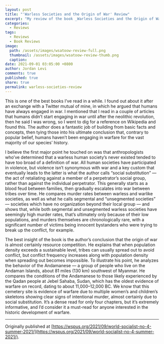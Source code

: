 ```yaml
---
layout: post
title: "'Warless Societies and the Origin of War' Review"
excerpt: "My review of the book _Warless Societies and the Origin of War_ by Raymond C. Kelly."
categories:
  - Reviews
tags:
  - Reviews
  - Book Reviews
image: 
  path: /assets/images/wsatoow-review-full.png
  thumbnail: /assets/images/wsatoow-review-thumb.png
  caption:
date: 2021-09-01 03:05:00 +0800
author: Jordan Levi
comments: true
published: true
share: true
permalink: warless-societies-review
---
```

This is one of the best books I’ve read in a while. I found out about it after an exchange with a Twitter mutual of mine, in which he argued that humans have always engaged in war. I mentioned that I read in a couple of articles that humans didn’t start engaging in war until after the neolithic revolution, then he said I was wrong, so I went to dig for a reference on Wikipedia and found this. The author does a fantastic job of building from basic facts and concepts, then tying those into his ultimate conclusion that, contrary to popular belief, humans haven’t been engaging in warfare for the vast majority of our species’ history.

I believe the first major point he touched on was that anthropologists who’ve determined that a warless human society’s never existed tended to have too broad of a definition of war. All human societies have participated in violence, but violence isn’t synonymous with war and a key custom that eventually leads to the latter is what the author calls “social substitution” — the act of retaliating against a member of a perpetrator’s social group, rather than against the individual perpetrator. This generally starts as a blood feud between families, then gradually escalates into war between tribes over time. He compares murder rates between warless and warlike societies, as well as what he calls segmental and “unsegmented societies” — societies which have no organization beyond their local group — and shows that, while both segmental and unsegmented warless societies have seemingly high murder rates, that’s ultimately only because of their low populations, and murders themselves are chronologically rare, with a significant number of victims being innocent bystanders who were trying to break up the conflict, for example.

The best insight of the book is the author’s conclusion that the origin of war is almost certainly resource competition. He explains that when population density exceeds a sustainable level, tribes can usually spread out to avoid conflict, but conflict frequency increases along with population density when spreading out becomes impossible. To illustrate his point, he analyzes the behavior of the Andamanese — a group of people who live on the Andaman Islands, about 81 miles (130 km) southwest of Myanmar. He compares the conditions of the Andamanese to those likely experienced by the Qadan people at Jebel Sahaba, Sudan, which has the oldest evidence of warfare on record, dating to about 11,000–12,000 BC. We know that this cemetery site is evidence of warfare due to multiple women’s and children’s skeletons showing clear signs of intentional murder, almost certainly due to social substitution. It’s a dense read for only four chapters, but it’s extremely informative, and I’d consider it a must-read for anyone interested in the historic development of warfare.

<hr>

Originally published at [https://wspus.org/2021/09/world-socialist-no-4-summer-2021/](https://wspus.org/2021/09/world-socialist-no-4-summer-2021/).
